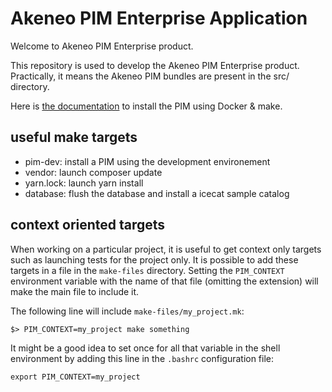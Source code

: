 Akeneo PIM Enterprise Application
=================================
Welcome to Akeneo PIM Enterprise product.

This repository is used to develop the Akeneo PIM Enterprise product.
Practically, it means the Akeneo PIM bundles are present in the src/ directory.

Here is [the documentation](https://docs.akeneo.com/latest/install_pim/docker/installation_docker.html) to install the PIM using Docker & make.

## useful make targets

 * pim-dev: install a PIM using the development environement
 * vendor: launch composer update
 * yarn.lock: launch yarn install
 * database: flush the database and install a icecat sample catalog

## context oriented targets

When working on a particular project, it is useful to get context only targets such as launching tests for the project only. It is possible to add these targets in a file in the `make-files` directory. Setting the `PIM_CONTEXT` environment variable with the name of that file (omitting the extension) will make the main file to include it.

The following line will include `make-files/my_project.mk`:

    $> PIM_CONTEXT=my_project make something 

It might be a good idea to set once for all that variable in the shell environment by adding this line in the `.bashrc` configuration file:

    export PIM_CONTEXT=my_project
